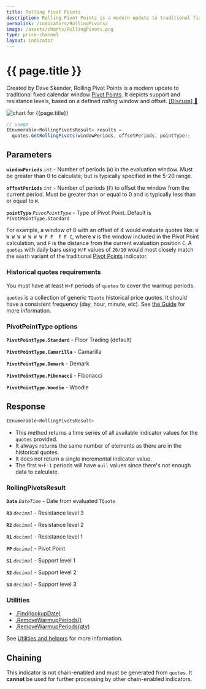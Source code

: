```yaml
---
title: Rolling Pivot Points
description: Rolling Pivot Points is a modern update to traditional fixed calendar window Pivot Points.  It depicts support and resistance levels, based on a defined rolling window and offset.
permalink: /indicators/RollingPivots/
image: /assets/charts/RollingPivots.png
type: price-channel
layout: indicator
---
```


# {{ page.title }}

Created by Dave Skender, Rolling Pivot Points is a modern update to traditional fixed calendar window <a href="{{site.baseurl}}/indicators/PivotPoints/#content" rel="nofollow">Pivot Points</a>.  It depicts support and resistance levels, based on a defined _rolling_ window and offset.
[[Discuss] :speech_balloon:]({{site.github.repository_url}}/discussions/274 "Community discussion about this indicator")

![chart for {{page.title}}]({{site.baseurl}}{{page.image}})

```csharp
// usage
IEnumerable<RollingPivotsResult> results =
  quotes.GetRollingPivots(windowPeriods, offsetPeriods, pointType);
```

## Parameters

**`windowPeriods`** _`int`_ - Number of periods (`W`) in the evaluation window.  Must be greater than 0 to calculate; but is typically specified in the 5-20 range.

**`offsetPeriods`** _`int`_ - Number of periods (`F`) to offset the window from the current period.  Must be greater than or equal to 0 and is typically less than or equal to `W`.

**`pointType`** _`PivotPointType`_ - Type of Pivot Point.  Default is `PivotPointType.Standard`

For example, a window of 8 with an offset of 4 would evaluate quotes like: `W W W W W W W W F F  F F C`, where `W` is the window included in the Pivot Point calculation, and `F` is the distance from the current evaluation position `C`.  A `quotes` with daily bars using `W/F` values of `20/10` would most closely match the `month` variant of the traditional [Pivot Points]({{site.baseurl}}/indicators/PivotPoints/#content) indicator.

### Historical quotes requirements

You must have at least `W+F` periods of `quotes` to cover the warmup periods.

`quotes` is a collection of generic `TQuote` historical price quotes.  It should have a consistent frequency (day, hour, minute, etc).  See [the Guide]({{site.baseurl}}/guide/#historical-quotes) for more information.

### PivotPointType options

**`PivotPointType.Standard`** - Floor Trading (default)

**`PivotPointType.Camarilla`** - Camarilla

**`PivotPointType.Demark`** - Demark

**`PivotPointType.Fibonacci`** - Fibonacci

**`PivotPointType.Woodie`** - Woodie

## Response

```csharp
IEnumerable<RollingPivotsResult>
```

- This method returns a time series of all available indicator values for the `quotes` provided.
- It always returns the same number of elements as there are in the historical quotes.
- It does not return a single incremental indicator value.
- The first `W+F-1` periods will have `null` values since there's not enough data to calculate.

### RollingPivotsResult

**`Date`** _`DateTime`_ - Date from evaluated `TQuote`

**`R3`** _`decimal`_ - Resistance level 3

**`R2`** _`decimal`_ - Resistance level 2

**`R1`** _`decimal`_ - Resistance level 1

**`PP`** _`decimal`_ - Pivot Point

**`S1`** _`decimal`_ - Support level 1

**`S2`** _`decimal`_ - Support level 2

**`S3`** _`decimal`_ - Support level 3

### Utilities

- [.Find(lookupDate)]({{site.baseurl}}/utilities#find-indicator-result-by-date)
- [.RemoveWarmupPeriods()]({{site.baseurl}}/utilities#remove-warmup-periods)
- [.RemoveWarmupPeriods(qty)]({{site.baseurl}}/utilities#remove-warmup-periods)

See [Utilities and helpers]({{site.baseurl}}/utilities#utilities-for-indicator-results) for more information.

## Chaining

This indicator is not chain-enabled and must be generated from `quotes`.  It **cannot** be used for further processing by other chain-enabled indicators.
